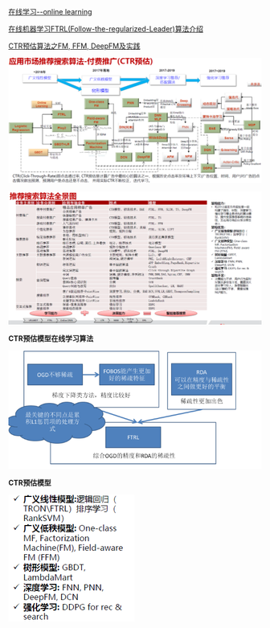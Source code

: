 [在线学习--online learning](https://www.bbsmax.com/A/kPzO7QYQzx/)

[在线机器学习FTRL(Follow-the-regularized-Leader)算法介绍](https://www.bbsmax.com/A/WpdKYrLoJV/)

[CTR预估算法之FM, FFM, DeepFM及实践](https://blog.csdn.net/John_xyz/article/details/78933253)



![1576226579260]([推荐系统]：CTR预估算法.assets/1576226579260.png)

![1576220881259](系统架构.assets/1576220881259.png)

**CTR预估模型在线学习算法**

![1576226071552]([推荐系统]：CTR预估算法.assets/1576226071552.png)



**CTR预估模型**

![1576226716202]([推荐系统]：CTR预估算法.assets/1576226716202.png)

